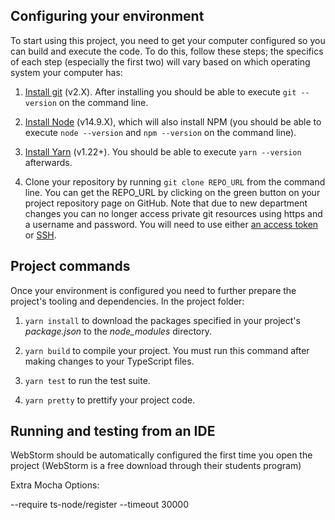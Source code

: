 ## Configuring your environment

To start using this project, you need to get your computer configured so you can build and execute the code.
To do this, follow these steps; the specifics of each step (especially the first two) will vary based on which operating system your computer has:

1. [Install git](https://git-scm.com/downloads) (v2.X). After installing you should be able to execute `git --version` on the command line.

1. [Install Node](https://nodejs.org/en/download/current/) (v14.9.X), which will also install NPM (you should be able to execute `node --version` and `npm --version` on the command line).

1. [Install Yarn](https://yarnpkg.com/en/docs/install) (v1.22+). You should be able to execute `yarn --version` afterwards.

1. Clone your repository by running `git clone REPO_URL` from the command line. You can get the REPO_URL by clicking on the green button on your project repository page on GitHub. Note that due to new department changes you can no longer access private git resources using https and a username and password. You will need to use either [an access token](https://help.github.com/en/github/authenticating-to-github/creating-a-personal-access-token-for-the-command-line) or [SSH](https://help.github.com/en/github/authenticating-to-github/adding-a-new-ssh-key-to-your-github-account).

## Project commands

Once your environment is configured you need to further prepare the project's tooling and dependencies.
In the project folder:

1. `yarn install` to download the packages specified in your project's *package.json* to the *node_modules* directory.

1. `yarn build` to compile your project. You must run this command after making changes to your TypeScript files.

1. `yarn test` to run the test suite.

1. `yarn pretty` to prettify your project code.

## Running and testing from an IDE

WebStorm should be automatically configured the first time you open the project (WebStorm is a free download through their students program)


Extra Mocha Options:

--require ts-node/register --timeout 30000
